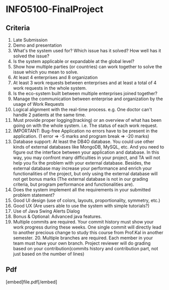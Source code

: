 <!--
 * @Author: Ekoxier
 * @Date: 2021-11-23 18:25:12
-->

# INFO5100-FinalProject



## Criteria

1. Late Submission
2. Demo and presentation
3. What's the system used for? Which issue has it solved? How well has it solved the issue?
4. Is the system applicable or expandable at the global level?
5. Show how multiple parties (or countries) can work together to solve the issue which you mean to solve.
6. At least 4 enterprises and 8 organization
7. At least 3 work requests between enterprises and at least a total of 4 work requests in the whole system.
8. Is the eco-system built between multiple enterprises joined together?
9. Manage the communication between enterprise and organization by the usage of Work Requests
10. Logical alignment with the real-time process.
    e.g. One doctor can't handle 2 patients at the same time.
11. Must provide proper logging(tracking) or an overview of what has been going on with the whole system.
    i.e. The status of each work request.
12. IMPORTANT: Bug-free Application no errors have to be present in the application. (1 error => -5 marks and program break => -20 marks)
13. Database support: At least the DB4O database. You could use other kinds of external databases like MongoDB, MySQL, etc. And you need to figure out the interface between your application and database. In this way, you may confront many difficulties in your project, and TA will not help you fix the problem with your external database. Besides, the external database may increase your performance and enrich your functionalities of the project, but only using the external database will not get bonus marks (The external database is not in our grading criteria, but program performance and functionalities are).
14. Does the system implement all the requirements in your submitted problem statement?
15. Good UI design (use of colors, layouts, proportionality, symmetry, etc.)
16. Good UX (Are users able to use the system with simple tutorials?)
17. Use of Java Swing Alerts Dialog
18. Bonus & Optional: Advanced java features.
19. Multiple commits are required. Your commit history must show your work progress during these weeks. One single commit will directly lead to another precious change to study this course from Prof.Kal in another semester. 20. Multiple branches are required. Each member in your team must have your own branch. Project reviewer will do grading based on your contribution(commits history and contribution part, not just based on the number of lines)

## Pdf

[embed]file.pdf[/embed]
